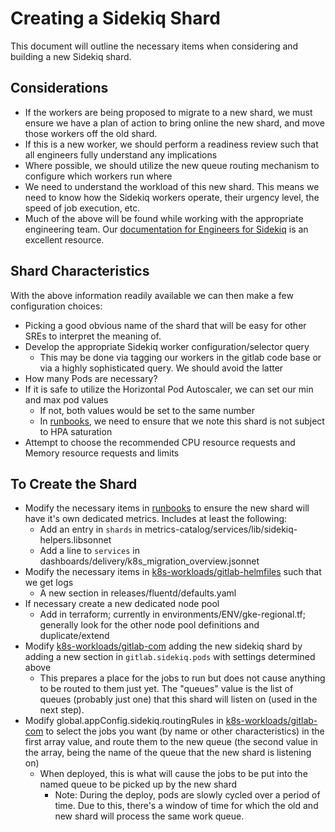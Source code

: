 # Creating a Sidekiq Shard

This document will outline the necessary items when considering and building a
new Sidekiq shard.

## Considerations

* If the workers are being proposed to migrate to a new shard, we must ensure we
  have a plan of action to bring online the new shard, and move those workers
  off the old shard.
* If this is a new worker, we should perform a readiness review such that all
  engineers fully understand any implications
* Where possible, we should utilize the new queue routing mechanism to configure
  which workers run where
* We need to understand the workload of this new shard.  This means we need to
  know how the Sidekiq workers operate, their urgency level, the speed of job
  execution, etc.
* Much of the above will be found while working with the appropriate engineering
  team.  Our [documentation for Engineers for
  Sidekiq](https://docs.gitlab.com/ee/development/sidekiq_style_guide.html) is an
  excellent resource.

## Shard Characteristics

With the above information readily available we can then make a few
configuration choices:

* Picking a good obvious name of the shard that will be easy for other SREs to
  interpret the meaning of.
* Develop the appropriate Sidekiq worker configuration/selector query
  * This may be done via tagging our workers in the gitlab code base or via a
    highly sophisticated query.  We should avoid the latter
* How many Pods are necessary?
* If it is safe to utilize the Horizontal Pod Autoscaler, we can set our min
  and max pod values
  * If not, both values would be set to the same number
  * In [runbooks], we need to ensure that we note this shard is not subject to HPA
    saturation
* Attempt to choose the recommended CPU resource requests and Memory resource
  requests and limits

## To Create the Shard

* Modify the necessary items in [runbooks] to ensure the new shard will have it's
  own dedicated metrics.  Includes at least the following:
  * Add an entry in `shards` in metrics-catalog/services/lib/sidekiq-helpers.libsonnet
  * Add a line to `services` in dashboards/delivery/k8s_migration_overview.jsonnet
* Modify the necessary items in [k8s-workloads/gitlab-helmfiles] such that we
  get logs
  * A new section in releases/fluentd/defaults.yaml
* If necessary create a new dedicated node pool
  * Add in terraform; currently in environments/ENV/gke-regional.tf; generally
      look for the other node pool definitions and duplicate/extend
* Modify [k8s-workloads/gitlab-com] adding the new sidekiq shard by adding a new section
  in `gitlab.sidekiq.pods` with settings determined above
  * This prepares a place for the jobs to run but does not cause anything to be routed
    to them just yet. The  "queues" value is the list of queues (probably just one) that
    this shard will listen on (used in the next step).
* Modify global.appConfig.sidekiq.routingRules in [k8s-workloads/gitlab-com] to select
  the jobs you want (by name or other characteristics) in the first array value, and
  route them to the new queue (the second value in the array, being the name of the queue
  that the new shard is listening on)
  * When deployed, this is what will cause the jobs to be put into the named queue to be picked
    up by the new shard
    * Note: During the deploy, pods are slowly cycled over a period of time.  Due to this, there's a window of time for which the old and new shard will process the same work queue.

[k8s-workloads/gitlab-helmfiles]: https://gitlab.com/gitlab-com/gl-infra/k8s-workloads/gitlab-helmfiles
[k8s-workloads/gitlab-com]: https://gitlab.com/gitlab-com/gl-infra/k8s-workloads/gitlab-com
[runbooks]: https://gitlab.com/gitlab-com/runbooks
